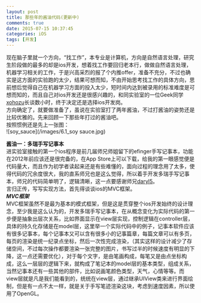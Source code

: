 ```yaml
---
layout: post
title: 那些年的酱油代码(更新中)
comments: true
date: 2015-07-15 10:37:45
categories: iOS
tags: [开发]
---
```

现在脑子里就一个方向，“找工作”，本专业是计算机，方向是自然语言处理，研究生阶段做的最多的却是ios开发，想着找工作要回归老本行，做做自然语言处理，机器学习相关的工作，于是兴高采烈的报了个内推offer，准备不充分，不过也确实是这方面的实验跑的太少，结果可想而知，不由开始思考找工作的具体方向，思前想后觉得自己在机器学习方面的投入太少，短时间内达到被录用的标准难度是可想而知的，而且自己对ios开发还是很感兴趣的，和同实验室的一位Geek同学[xohozu](http://youcanlove.me)长谈数小时，终于决定还是选择ios开发岗。  
方向确定了，就要做准备了，虽说在实验室打了两年酱油，不过打酱油的姿势还是比较优雅的。先来回顾一下那些年打过的酱油吧。  
按照惯例还是先上一张图：  
![soy_sauce](/images/6.1_soy sauce.jpg)  
<!--more-->
**酱油一：多瑞手写记事本**  
进实验室接触的第一个ios程序是前几届师兄师姐留下的efinger手写记事本，功能在2012年前应该还是很完备的，在App Store上可以下载，给我的第一眼感觉便是代码量大，而且作为初学者读起来还是有些难懂的，面向过程的理念用了太多，使得代码的冗余度很大，我的直系师兄也是这么觉得，所以着手开发多瑞手写记事本，师兄的代码简单明了，逻辑清晰，这一点要感谢师兄[daryl5](https://github.com/daryl5)。  
言归正传，写写实现方法，首先得谈谈ios的MVC框架。  
***MVC框架***  
MVC框架虽然不是最为基本的模式框架，但是这是贯穿整个ios开发始终的设计理念，至少我是这么认为的，开发多瑞手写记事本，在从概念变化为实际代码的第一步便是抽象出层次关系，比如界面显示在view层实现，控制逻辑在controller层，具体的持久化存储是在model层，这里举一个实际代码中的例子，记事本软件应该有很多记事本，每个记事本又可以含有很多小的记事篇章，每篇文章可以有多页，每页的渲染是统一纪录点坐标，然后一次性完成渲染，（其实这样的设计减少了存储空间，不过每次操作都要渲染一张完整的图片，书写过半的时候速度有明显的下降，这一点还需要优化），对于每个文字，是由笔画构成，每笔又是由点坐标构成，这么一层层的逻辑下来，就构成了笔记本的model层的基本类型，组成关系，当然记事本还有一些其他的部件，比如说画笔颜色类型，天气，心情等等。而view层就是凡是我们能看到的，统统在view层，通过继承UIView类来进行界面绘制，但是有一点不太一样，就是关于手写笔迹渲染这块，考虑到速度因素，所以使用了OpenGL。

